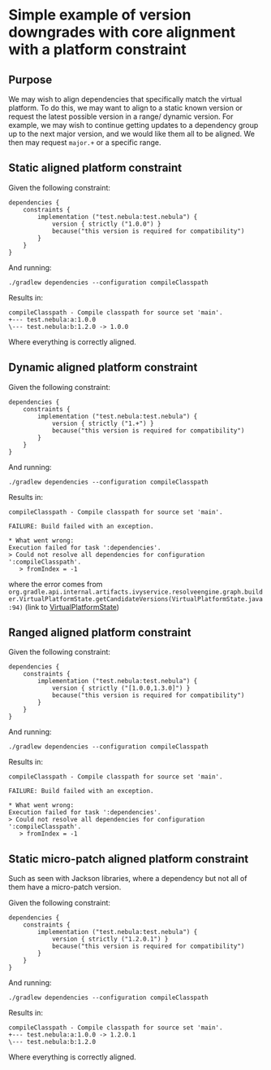 # Simple example of version downgrades with core alignment with a platform constraint

## Purpose

We may wish to align dependencies that specifically match the virtual platform. To do this, we may want to align to a static known version or request the latest possible version in a range/ dynamic version. For example, we may wish to continue getting updates to a dependency group up to the next major version, and we would like them all to be aligned. We then may request `major.+` or a specific range.

## Static aligned platform constraint
Given the following constraint:
```
dependencies {
    constraints {
        implementation ("test.nebula:test.nebula") {
            version { strictly ("1.0.0") }
            because("this version is required for compatibility")
        }
    }
}

```

And running:
```
./gradlew dependencies --configuration compileClasspath
```

Results in:
```
compileClasspath - Compile classpath for source set 'main'.
+--- test.nebula:a:1.0.0
\--- test.nebula:b:1.2.0 -> 1.0.0
```

Where everything is correctly aligned.

## Dynamic aligned platform constraint
Given the following constraint:
```
dependencies {
    constraints {
        implementation ("test.nebula:test.nebula") {
            version { strictly ("1.+") }
            because("this version is required for compatibility")
        }
    }
}
```

And running:
```
./gradlew dependencies --configuration compileClasspath
```

Results in:
```
compileClasspath - Compile classpath for source set 'main'.

FAILURE: Build failed with an exception.

* What went wrong:
Execution failed for task ':dependencies'.
> Could not resolve all dependencies for configuration ':compileClasspath'.
   > fromIndex = -1
```

where the error comes from `org.gradle.api.internal.artifacts.ivyservice.resolveengine.graph.builder.VirtualPlatformState.getCandidateVersions(VirtualPlatformState.java:94)` (link to [VirtualPlatformState](https://github.com/gradle/gradle/blob/v6.7.0/subprojects/dependency-management/src/main/java/org/gradle/api/internal/artifacts/ivyservice/resolveengine/graph/builder/VirtualPlatformState.java#L81-L94))

## Ranged aligned platform constraint
Given the following constraint:
```
dependencies {
    constraints {
        implementation ("test.nebula:test.nebula") {
            version { strictly ("[1.0.0,1.3.0]") }
            because("this version is required for compatibility")
        }
    }
}
```

And running:
```
./gradlew dependencies --configuration compileClasspath
```

Results in:
```
compileClasspath - Compile classpath for source set 'main'.

FAILURE: Build failed with an exception.

* What went wrong:
Execution failed for task ':dependencies'.
> Could not resolve all dependencies for configuration ':compileClasspath'.
   > fromIndex = -1
```

## Static micro-patch aligned platform constraint

Such as seen with Jackson libraries, where a dependency but not all of them have a micro-patch version.

Given the following constraint:
```
dependencies {
    constraints {
        implementation ("test.nebula:test.nebula") {
            version { strictly ("1.2.0.1") }
            because("this version is required for compatibility")
        }
    }
}

```
And running:
```
./gradlew dependencies --configuration compileClasspath
```

Results in:
```
compileClasspath - Compile classpath for source set 'main'.
+--- test.nebula:a:1.0.0 -> 1.2.0.1
\--- test.nebula:b:1.2.0
```

Where everything is correctly aligned.
